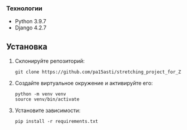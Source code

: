 ### Технологии

* Python 3.9.7
* Django 4.2.7

## Установка

1. Склонируйте репозиторий:

   ```shell
   git clone https://github.com/pa15asti/stretching_project_for_Z
   ```
2. Создайте виртуальное окружение и активируйте его:

   ```shell
   python -m venv venv
   source venv/bin/activate
   ```
3. Установите зависимости:

   ```shell
   pip install -r requirements.txt
   ```
